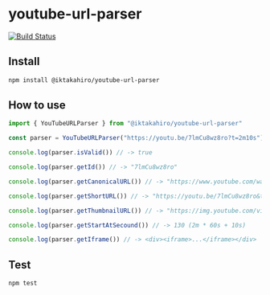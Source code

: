 # youtube-url-parser

[![Build Status](https://travis-ci.org/iktakahiro/youtube-url-parser.svg?branch=master)](https://travis-ci.org/iktakahiro/youtube-url-parser)

## Install

```bash
npm install @iktakahiro/youtube-url-parser
```

## How to use

```typescript
import { YouTubeURLParser } from "@iktakahiro/youtube-url-parser"

const parser = YouTubeURLParser("https://youtu.be/7lmCu8wz8ro?t=2m10s")

console.log(parser.isValid()) // -> true

console.log(parser.getId()) // -> "7lmCu8wz8ro"

console.log(parser.getCanonicalURL()) // -> "https://www.youtube.com/watch?v=7lmCu8wz8ro&t=2m10s"

console.log(parser.getShortURL()) // -> "https://youtu.be/7lmCu8wz8ro&t=2m10s"

console.log(parser.getThumbnailURL()) // -> "https://img.youtube.com/vi/7lmCu8wz8ro/0.jpg"

console.log(parser.getStartAtSecound()) // -> 130 (2m * 60s + 10s)

console.log(parser.getIframe()) // -> <div><iframe>...</iframe></div>
```

## Test

```bash
npm test
```

